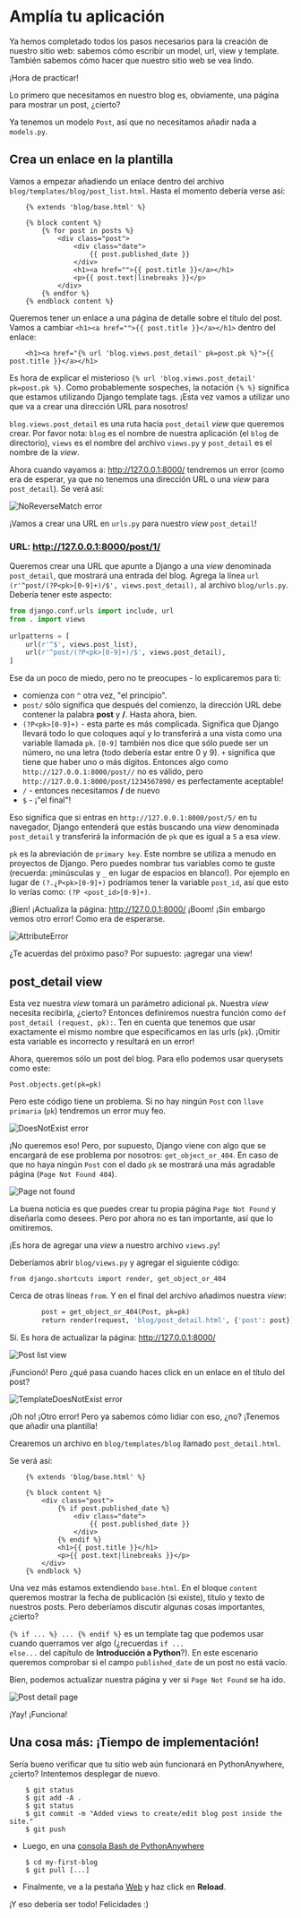# Amplía tu aplicación

Ya hemos completado todos los pasos necesarios para la creación de nuestro sitio web: sabemos cómo escribir un model, url, view y template. También sabemos cómo hacer que nuestro sitio web se vea lindo.

¡Hora de practicar!

Lo primero que necesitamos en nuestro blog es, obviamente, una página para mostrar un post, ¿cierto?

Ya tenemos un modelo `Post`, así que no necesitamos añadir nada a `models.py`.

## Crea un enlace en la plantilla

Vamos a empezar añadiendo un enlace dentro del archivo `blog/templates/blog/post_list.html`. Hasta el momento debería verse así:
```
    {% extends 'blog/base.html' %}
    
    {% block content %}
        {% for post in posts %}
            <div class="post">
                <div class="date">
                    {{ post.published_date }}
                </div>
                <h1><a href="">{{ post.title }}</a></h1>
                <p>{{ post.text|linebreaks }}</p>
            </div>
        {% endfor %}
    {% endblock content %}
```    

Queremos tener un enlace a una página de detalle sobre el título del post. Vamos a cambiar `<h1><a href="">{{ post.title }}</a></h1>` dentro del enlace:
```
    <h1><a href="{% url 'blog.views.post_detail' pk=post.pk %}">{{ post.title }}</a></h1>
```    

Es hora de explicar el misterioso `{% url 'blog.views.post_detail' pk=post.pk %}`. Como probablemente sospeches, la notación `{% %}` significa que estamos utilizando Django template tags. ¡Esta vez vamos a utilizar uno que va a crear una dirección URL para nosotros!

`blog.views.post_detail` es una ruta hacia `post_detail` *view* que queremos crear. Por favor nota: `blog` es el nombre de nuestra aplicación (el `blog` de directorio), `views` es el nombre del archivo `views.py` y `post_detail` es el nombre de la *view*.

Ahora cuando vayamos a: http://127.0.0.1:8000/ tendremos un error (como era de esperar, ya que no tenemos una dirección URL o una *view* para `post_detail`). Se verá así:

![NoReverseMatch error][1]

 [1]: images/no_reverse_match2.png

¡Vamos a crear una URL en `urls.py` para nuestro *view* `post_detail`!

### URL: http://127.0.0.1:8000/post/1/

Queremos crear una URL que apunte a Django a una *view* denominada `post_detail`, que mostrará una entrada del blog. Agrega la línea `url (r'^post/(?P<pk>[0-9]+)/$', views.post_detail),` al archivo `blog/urls.py`. Debería tener este aspecto:

``` python
from django.conf.urls import include, url
from . import views
    
urlpatterns = [
    url(r'^$', views.post_list),
    url(r'^post/(?P<pk>[0-9]+)/$', views.post_detail),
]
```

Ese da un poco de miedo, pero no te preocupes - lo explicaremos para
ti:
- comienza con `^` otra vez, "el principio".
- `post/` sólo significa que después del comienzo, la dirección URL debe contener la palabra **post** y **/**. Hasta ahora, bien.
- `(?P<pk>[0-9]+)` - esta parte es más complicada. Significa que Django llevará todo lo que coloques aquí y lo transferirá a una vista como una variable llamada `pk`. `[0-9]` también nos dice que sólo puede ser un número, no una letra (todo debería estar entre 0 y 9). `+` significa que tiene que haber uno o más dígitos. Entonces algo como `http://127.0.0.1:8000/post//` no es válido, pero `http://127.0.0.1:8000/post/1234567890/` es perfectamente aceptable!
- `/` - entonces necesitamos **/** de nuevo
- `$` - ¡"el final"!

Eso significa que si entras en `http://127.0.0.1:8000/post/5/` en tu navegador, Django entenderá que estás buscando una *view* denominada `post_detail` y transferirá la información de `pk` que es igual a `5` a esa *view*.

`pk` es la abreviación de `primary key`. Este nombre se utiliza a menudo en proyectos de Django. Pero puedes nombrar tus variables como te guste (recuerda: ¡minúsculas y `_` en lugar de espacios en blanco!). Por ejemplo en lugar de `(?.¿P<pk>[0-9]+)` podríamos tener la variable `post_id`, así que esto lo verías como: `(?P <post_id>[0-9]+)`.

¡Bien! ¡Actualiza la página: http://127.0.0.1:8000/ ¡Boom! ¡Sin embargo vemos otro error! Como era de esperarse.

![AttributeError][2]

 [2]: images/attribute_error2.png

¿Te acuerdas del próximo paso? Por supuesto: ¡agregar una view!

## post_detail view

Esta vez nuestra *view* tomará un parámetro adicional `pk`. Nuestra *view* necesita recibirla, ¿cierto? Entonces definiremos nuestra función como `def post_detail (request, pk):`. Ten en cuenta que tenemos que usar exactamente el mismo nombre que especificamos en las urls (`pk`). ¡Omitir esta variable es incorrecto y resultará en un error!

Ahora, queremos sólo un post del blog. Para ello podemos usar querysets como este:

    Post.objects.get(pk=pk)
    

Pero este código tiene un problema. Si no hay ningún `Post` con `llave primaria` (`pk`) tendremos un error muy feo.

![DoesNotExist error][3]

 [3]: images/does_not_exist2.png

¡No queremos eso! Pero, por supuesto, Django viene con algo que se encargará de ese problema por nosotros: `get_object_or_404`. En caso de que no haya ningún `Post` con el dado `pk` se mostrará una más agradable página (`Page Not Found 404`).

![Page not found][4]

 [4]: images/404_2.png

La buena noticia es que puedes crear tu propia página `Page Not Found` y diseñarla como desees. Pero por ahora no es tan importante, así que lo omitiremos.

¡Es hora de agregar una *view* a nuestro archivo `views.py`!

Deberíamos abrir `blog/views.py` y agregar el siguiente código:

    from django.shortcuts import render, get_object_or_404
    

Cerca de otras líneas `from`. Y en el final del archivo añadimos nuestra *view*:

``` def post_detail(request, pk):
        post = get_object_or_404(Post, pk=pk)
        return render(request, 'blog/post_detail.html', {'post': post})
```    

Sí. Es hora de actualizar la página: http://127.0.0.1:8000/

![Post list view][5]

 [5]: images/post_list2.png

¡Funcionó! Pero ¿qué pasa cuando haces click en un enlace en el título del post?

![TemplateDoesNotExist error][6]

 [6]: images/template_does_not_exist2.png

¡Oh no! ¡Otro error! Pero ya sabemos cómo lidiar con eso, ¿no? ¡Tenemos que añadir una plantilla!

Crearemos un archivo en `blog/templates/blog` llamado `post_detail.html`.

Se verá así:

```
    {% extends 'blog/base.html' %}
    
    {% block content %}
        <div class="post">
            {% if post.published_date %}
                <div class="date">
                    {{ post.published_date }}
                </div>
            {% endif %}
            <h1>{{ post.title }}</h1>
            <p>{{ post.text|linebreaks }}</p>
        </div>
    {% endblock %}
```    

Una vez más estamos extendiendo `base.html`. En el bloque `content` queremos mostrar la fecha de publicación (si existe), título y texto de nuestros posts. Pero deberíamos discutir algunas cosas importantes, ¿cierto?

`{% if ... %} ... {% endif %}` es un template tag que podemos usar cuando querramos ver algo (¿recuerdas <code>if ... else...</code> del capítulo de **Introducción a Python**?). En este escenario queremos comprobar si el campo `published_date` de un post no está vacío.

Bien, podemos actualizar nuestra página y ver si `Page Not Found` se ha ido.

![Post detail page][7]

 [7]: images/post_detail2.png

¡Yay! ¡Funciona!

## Una cosa más: ¡Tiempo de implementación!

Sería bueno verificar que tu sitio web aún funcionará en PythonAnywhere, ¿cierto? Intentemos desplegar de nuevo.
```
    $ git status
    $ git add -A .
    $ git status
    $ git commit -m "Added views to create/edit blog post inside the site."
    $ git push
```    

*   Luego, en una [consola Bash de PythonAnywhere][8]

```
    $ cd my-first-blog
    $ git pull [...]
```

*   Finalmente, ve a la pestaña [Web][9] y haz click en **Reload**.

 [8]: https://www.pythonanywhere.com/consoles/
 [9]: https://www.pythonanywhere.com/web_app_setup/

¡Y eso debería ser todo! Felicidades :)
